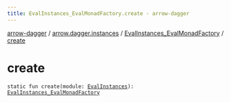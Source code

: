 ```yaml
---
title: EvalInstances_EvalMonadFactory.create - arrow-dagger
---
```


[arrow-dagger](../../index.html) / [arrow.dagger.instances](../index.html) / [EvalInstances_EvalMonadFactory](index.html) / [create](./create.html)

# create

`static fun create(module: `[`EvalInstances`](../-eval-instances/index.html)`): `[`EvalInstances_EvalMonadFactory`](index.html)